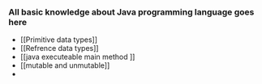 ### All basic knowledge  about Java programming language goes here



- [[Primitive data types]]
- [[Refrence data types]]
- [[java executeable main method ]]
- [[mutable and unmutable]]
- 
